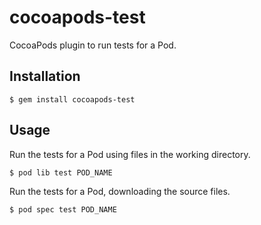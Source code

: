 # cocoapods-test

CocoaPods plugin to run tests for a Pod.

## Installation

    $ gem install cocoapods-test

## Usage

Run the tests for a Pod using files in the working directory.

    $ pod lib test POD_NAME

Run the tests for a Pod, downloading the source files.

    $ pod spec test POD_NAME

